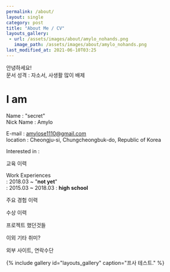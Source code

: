 ```yaml
---
permalink: /about/
layout: single
category: post
title: "About Me / CV"
layouts_gallery:
 - url: /assets/images/about/amylo_nohands.png
   image_path: /assets/images/about/amylo_nohands.png
last_modified_at: 2021-06-10T03:25
---
```


안녕하세요!  
문서 성격 : 자소서, 사생활 많이 배제

# I am
Name : "secret"  
Nick Name : Amylo

E-mail : amylose1110@gmail.com  
location : Cheongju-si, Chungcheongbuk-do, Republic of Korea

Interested in : 

교육 이력

Work Experiences  
: 2018.03 ~ "**not yet**"  
: 2015.03 ~ 2018.03 : **high school**  

주요 경험 이력

수상 이력

프로젝트 했던것들

이외 기타 취미?

외부 사이트, 연락수단


{% include gallery id="layouts_gallery" caption="프사 테스트." %}
